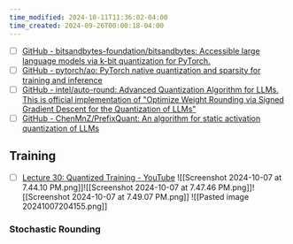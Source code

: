 ```yaml
---
time_modified: 2024-10-11T11:36:02-04:00
time_created: 2024-09-26T00:00:18-04:00
---
```

- [ ] [GitHub - bitsandbytes-foundation/bitsandbytes: Accessible large language models via k-bit quantization for PyTorch.](https://github.com/bitsandbytes-foundation/bitsandbytes)
- [ ] [GitHub - pytorch/ao: PyTorch native quantization and sparsity for training and inference](https://github.com/pytorch/ao)
- [ ] [GitHub - intel/auto-round: Advanced Quantization Algorithm for LLMs. This is official implementation of "Optimize Weight Rounding via Signed Gradient Descent for the Quantization of LLMs"](https://github.com/intel/auto-round)
- [ ] [GitHub - ChenMnZ/PrefixQuant: An algorithm for static activation quantization of LLMs](https://github.com/ChenMnZ/PrefixQuant)

## Training

- [ ] [Lecture 30: Quantized Training - YouTube](https://www.youtube.com/watch?v=Br07GsnnvWc)
![[Screenshot 2024-10-07 at 7.44.10 PM.png]]![[Screenshot 2024-10-07 at 7.47.46 PM.png]]![[Screenshot 2024-10-07 at 7.49.07 PM.png]]
![[Pasted image 20241007204155.png]]

### Stochastic Rounding

